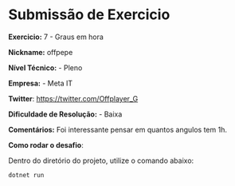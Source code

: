 # Submissão de Exercicio

**Exercicio:** 7 - Graus em hora

**Nickname:** offpepe

**Nível Técnico:** - Pleno

**Empresa:** - Meta IT

**Twitter**: https://twitter.com/Offplayer_G

**Dificuldade de Resolução:** - Baixa

**Comentários:** Foi interessante pensar em quantos angulos tem 1h.

**Como rodar o desafio**: 

Dentro do diretório do projeto, utilize o comando abaixo: 
```bash
dotnet run
```
